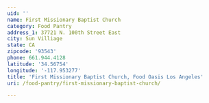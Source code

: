 ```yaml
---
uid: ''
name: First Missionary Baptist Church
category: Food Pantry
address_1: 37721 N. 100th Street East
city: Sun Villiage
state: CA
zipcode: '93543'
phone: 661.944.4128
latitude: '34.56754'
longitude: '-117.953277'
title: 'First Missionary Baptist Church, Food Oasis Los Angeles'
uri: /food-pantry/first-missionary-baptist-church/

---
```

